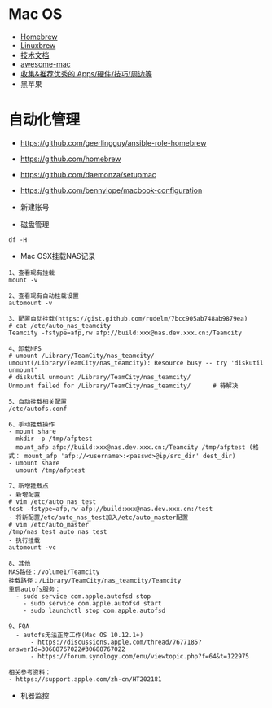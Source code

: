 # Mac OS
- [Homebrew](https://brew.sh/)
- [Linuxbrew](http://linuxbrew.sh/)
- [技术文档](https://kapeli.com/dash)
- [awesome-mac](https://github.com/jaywcjlove/awesome-mac)
- [收集&推荐优秀的 Apps/硬件/技巧/周边等](https://github.com/hzlzh/Best-App)
- 黑苹果

# 自动化管理
- https://github.com/geerlingguy/ansible-role-homebrew
- https://github.com/homebrew
- https://github.com/daemonza/setupmac
- https://github.com/bennylope/macbook-configuration


- 新建账号
- 磁盘管理
```
df -H
```
- Mac OSX挂载NAS记录
```
1、查看现有挂载
mount -v

2、查看现有自动挂载设置
automount -v

3、配置自动挂载(https://gist.github.com/rudelm/7bcc905ab748ab9879ea)
# cat /etc/auto_nas_teamcity
Teamcity -fstype=afp,rw afp://build:xxx@nas.dev.xxx.cn:/Teamcity

4、卸载NFS
# umount /Library/TeamCity/nas_teamcity/
umount(/Library/TeamCity/nas_teamcity): Resource busy -- try 'diskutil unmount'
# diskutil unmount /Library/TeamCity/nas_teamcity/
Unmount failed for /Library/TeamCity/nas_teamcity/      # 待解决

5、自动挂载相关配置
/etc/autofs.conf

6、手动挂载操作
- mount share
  mkdir -p /tmp/afptest
  mount_afp afp://build:xxx@nas.dev.xxx.cn:/Teamcity /tmp/afptest (格式： mount_afp 'afp://<username>:<passwd>@ip/src_dir' dest_dir)
- umount share
  umount /tmp/afptest

7、新增挂载点
- 新增配置
# vim /etc/auto_nas_test
test -fstype=afp,rw afp://build:xxx@nas.dev.xxx.cn:/test
- 将新配置/etc/auto_nas_test加入/etc/auto_master配置
# vim /etc/auto_master
/tmp/nas_test auto_nas_test
- 执行挂载
automount -vc

8、其他
NAS路径：/volume1/Teamcity
挂载路径：/Library/TeamCity/nas_teamcity/Teamcity
重启autofs服务：
  - sudo service com.apple.autofsd stop
	- sudo service com.apple.autofsd start
	- sudo launchctl stop com.apple.autofsd

9、FQA
  - autofs无法正常工作(Mac OS 10.12.1+)
	  - https://discussions.apple.com/thread/7677185?answerId=30688767022#30688767022
	  - https://forum.synology.com/enu/viewtopic.php?f=64&t=122975

相关参考资料：
- https://support.apple.com/zh-cn/HT202181
```
- 机器监控

